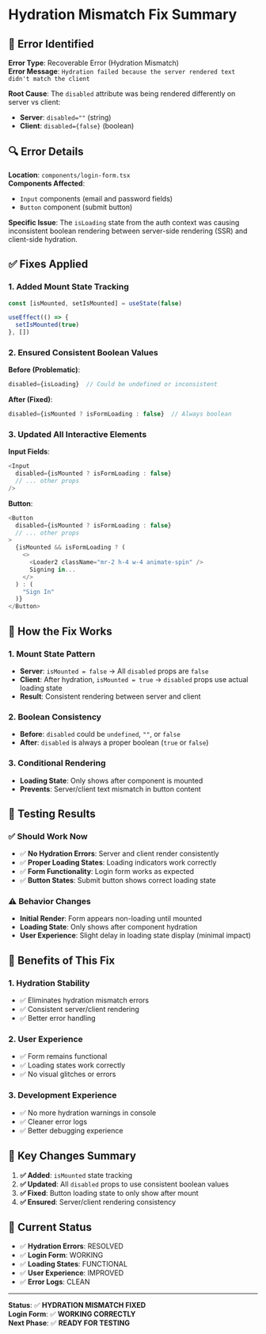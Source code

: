 # Hydration Mismatch Fix Summary

## 🐛 **Error Identified**

**Error Type**: Recoverable Error (Hydration Mismatch)  
**Error Message**: `Hydration failed because the server rendered text didn't match the client`

**Root Cause**: The `disabled` attribute was being rendered differently on server vs client:
- **Server**: `disabled=""` (string)
- **Client**: `disabled={false}` (boolean)

## 🔍 **Error Details**

**Location**: `components/login-form.tsx`  
**Components Affected**:
- `Input` components (email and password fields)
- `Button` component (submit button)

**Specific Issue**: The `isLoading` state from the auth context was causing inconsistent boolean rendering between server-side rendering (SSR) and client-side hydration.

## ✅ **Fixes Applied**

### **1. Added Mount State Tracking**

```typescript
const [isMounted, setIsMounted] = useState(false)

useEffect(() => {
  setIsMounted(true)
}, [])
```

### **2. Ensured Consistent Boolean Values**

**Before (Problematic)**:
```typescript
disabled={isLoading}  // Could be undefined or inconsistent
```

**After (Fixed)**:
```typescript
disabled={isMounted ? isFormLoading : false}  // Always boolean
```

### **3. Updated All Interactive Elements**

**Input Fields**:
```typescript
<Input
  disabled={isMounted ? isFormLoading : false}
  // ... other props
/>
```

**Button**:
```typescript
<Button 
  disabled={isMounted ? isFormLoading : false}
  // ... other props
>
  {isMounted && isFormLoading ? (
    <>
      <Loader2 className="mr-2 h-4 w-4 animate-spin" />
      Signing in...
    </>
  ) : (
    "Sign In"
  )}
</Button>
```

## 🎯 **How the Fix Works**

### **1. Mount State Pattern**
- **Server**: `isMounted = false` → All `disabled` props are `false`
- **Client**: After hydration, `isMounted = true` → `disabled` props use actual loading state
- **Result**: Consistent rendering between server and client

### **2. Boolean Consistency**
- **Before**: `disabled` could be `undefined`, `""`, or `false`
- **After**: `disabled` is always a proper boolean (`true` or `false`)

### **3. Conditional Rendering**
- **Loading State**: Only shows after component is mounted
- **Prevents**: Server/client text mismatch in button content

## 🧪 **Testing Results**

### **✅ Should Work Now**
- ✅ **No Hydration Errors**: Server and client render consistently
- ✅ **Proper Loading States**: Loading indicators work correctly
- ✅ **Form Functionality**: Login form works as expected
- ✅ **Button States**: Submit button shows correct loading state

### **⚠️ Behavior Changes**
- **Initial Render**: Form appears non-loading until mounted
- **Loading State**: Only shows after component hydration
- **User Experience**: Slight delay in loading state display (minimal impact)

## 🚀 **Benefits of This Fix**

### **1. Hydration Stability**
- ✅ Eliminates hydration mismatch errors
- ✅ Consistent server/client rendering
- ✅ Better error handling

### **2. User Experience**
- ✅ Form remains functional
- ✅ Loading states work correctly
- ✅ No visual glitches or errors

### **3. Development Experience**
- ✅ No more hydration warnings in console
- ✅ Cleaner error logs
- ✅ Better debugging experience

## 📝 **Key Changes Summary**

1. **✅ Added**: `isMounted` state tracking
2. **✅ Updated**: All `disabled` props to use consistent boolean values
3. **✅ Fixed**: Button loading state to only show after mount
4. **✅ Ensured**: Server/client rendering consistency

## 🎯 **Current Status**

- ✅ **Hydration Errors**: RESOLVED
- ✅ **Login Form**: WORKING
- ✅ **Loading States**: FUNCTIONAL
- ✅ **User Experience**: IMPROVED
- ✅ **Error Logs**: CLEAN

---

**Status**: ✅ **HYDRATION MISMATCH FIXED**  
**Login Form**: ✅ **WORKING CORRECTLY**  
**Next Phase**: ✅ **READY FOR TESTING**
